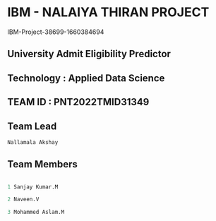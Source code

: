 # IBM - NALAIYA THIRAN PROJECT 

 IBM-Project-38699-1660384694

## University Admit Eligibility Predictor

## Technology : Applied Data Science

## TEAM ID : PNT2022TMID31349




## Team Lead
```bash
Nallamala Akshay
```

## Team Members

```python

1 Sanjay Kumar.M

2 Naveen.V

3 Mohammed Aslam.M
```


